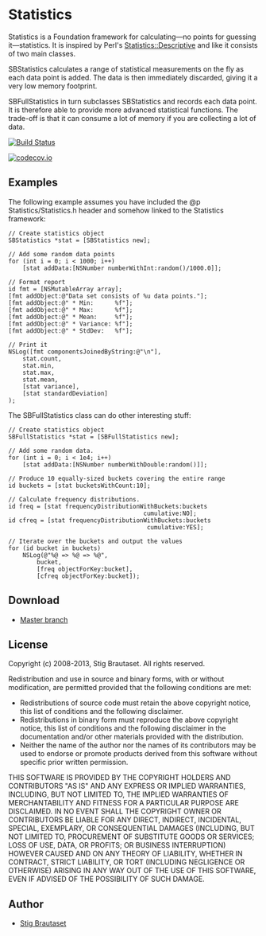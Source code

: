# Statistics

Statistics is a Foundation framework for calculating&mdash;no points
for guessing it&mdash;statistics. It is inspired by Perl's <a
href="http://search.cpan.org/dist/Statistics-Descriptive/">
Statistics::Descriptive</a> and like it consists of two main classes.

SBStatistics calculates a range of statistical measurements on the fly
as each data point is added. The data is then immediately discarded,
giving it a very low memory footprint.

SBFullStatistics in turn subclasses SBStatistics and records each data
point. It is therefore able to provide more advanced statistical
functions. The trade-off is that it can consume a lot of memory if you
are collecting a lot of data.

[![Build Status](https://travis-ci.org/stig/Statistics.png?branch=master)](https://travis-ci.org/stig/Statistics)

[![codecov.io](http://codecov.io/github/stig/Statistics/coverage.svg?branch=master)](http://codecov.io/github/stig/Statistics?branch=master)

## Examples

The following example assumes you have included the @p
Statistics/Statistics.h header and somehow linked to the Statistics
framework:

    // Create statistics object
    SBStatistics *stat = [SBStatistics new];

    // Add some random data points
    for (int i = 0; i < 1000; i++)
        [stat addData:[NSNumber numberWithInt:random()/1000.0]];

    // Format report
    id fmt = [NSMutableArray array];
    [fmt addObject:@"Data set consists of %u data points."];
    [fmt addObject:@" * Min:      %f"];
    [fmt addObject:@" * Max:      %f"];
    [fmt addObject:@" * Mean:     %f"];
    [fmt addObject:@" * Variance: %f"];
    [fmt addObject:@" * StdDev:   %f"];

    // Print it
    NSLog([fmt componentsJoinedByString:@"\n"],
        stat.count,
        stat.min,
        stat.max,
        stat.mean,
        [stat variance],
        [stat standardDeviation]
    );

The SBFullStatistics class can do other interesting stuff:

    // Create statistics object
    SBFullStatistics *stat = [SBFullStatistics new];

    // Add some random data.
    for (int i = 0; i < 1e4; i++)
        [stat addData:[NSNumber numberWithDouble:random()]];

    // Produce 10 equally-sized buckets covering the entire range
    id buckets = [stat bucketsWithCount:10];

    // Calculate frequency distributions.
    id freq = [stat frequencyDistributionWithBuckets:buckets
                                          cumulative:NO];
    id cfreq = [stat frequencyDistributionWithBuckets:buckets
                                           cumulative:YES];

    // Iterate over the buckets and output the values
    for (id bucket in buckets)
        NSLog(@"%@ => %@ => %@",
            bucket,
            [freq objectForKey:bucket],
            [cfreq objectForKey:bucket]);


## Download

* [Master branch](http://github.com/stig/Statistics/zipball/master)

## License

Copyright (c) 2008-2013, Stig Brautaset. All rights reserved.

Redistribution and use in source and binary forms, with or without modification, are permitted provided that the following conditions are met:

* Redistributions of source code must retain the above copyright notice,   this list of conditions and the following disclaimer.
* Redistributions in binary form must reproduce the above copyright notice, this list of conditions and the following disclaimer in the documentation and/or other materials provided with the distribution.
* Neither the name of the author nor the names of its contributors may be used to endorse or promote products derived from this software without specific prior written permission.

THIS SOFTWARE IS PROVIDED BY THE COPYRIGHT HOLDERS AND CONTRIBUTORS "AS IS" AND ANY EXPRESS OR IMPLIED WARRANTIES, INCLUDING, BUT NOT LIMITED TO, THE IMPLIED WARRANTIES OF MERCHANTABILITY AND FITNESS FOR A PARTICULAR PURPOSE ARE DISCLAIMED. IN NO EVENT SHALL THE COPYRIGHT OWNER OR CONTRIBUTORS BE LIABLE FOR ANY DIRECT, INDIRECT, INCIDENTAL, SPECIAL, EXEMPLARY, OR CONSEQUENTIAL DAMAGES (INCLUDING, BUT NOT LIMITED TO, PROCUREMENT OF SUBSTITUTE GOODS OR SERVICES; LOSS OF USE, DATA, OR PROFITS; OR BUSINESS INTERRUPTION) HOWEVER CAUSED AND ON ANY THEORY OF LIABILITY, WHETHER IN CONTRACT, STRICT LIABILITY, OR TORT (INCLUDING NEGLIGENCE OR OTHERWISE) ARISING IN ANY WAY OUT OF THE USE OF THIS SOFTWARE, EVEN IF ADVISED OF THE POSSIBILITY OF SUCH DAMAGE.

## Author

* [Stig Brautaset](stig@brautaset.org)

